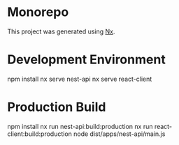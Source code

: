 # Monorepo

This project was generated using [Nx](https://nx.dev).

# Development Environment

npm install
nx serve nest-api
nx serve react-client

# Production Build

npm install
nx run nest-api:build:production
nx run react-client:build:production
node dist/apps/nest-api/main.js

